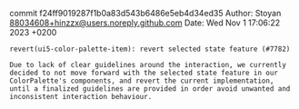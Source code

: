 commit f24ff9019287f1b0a83d543b6486e5eb4d34ed35
Author: Stoyan <88034608+hinzzx@users.noreply.github.com>
Date:   Wed Nov 1 17:06:22 2023 +0200

    revert(ui5-color-palette-item): revert selected state feature (#7782)
    
    Due to lack of clear guidelines around the interaction, we currently decided to not move forward with the selected state feature in our ColorPalette's components, and revert the current implementation, until a finalized guidelines are provided in order avoid unwanted and inconsistent interaction behaviour.
